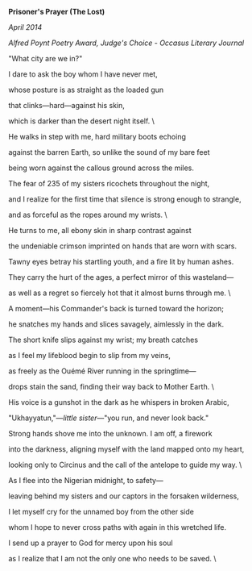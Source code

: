 **Prisoner's Prayer (The Lost)**

*April 2014*

*Alfred Poynt Poetry Award, Judge's Choice* - *Occasus Literary Journal*



"What city are we in?" 

I dare to ask the boy whom I have never met, 

whose posture is as straight as the loaded gun 

that clinks—hard—against his skin, 

which is darker than the desert night itself.  \



He walks in step with me, hard military boots echoing 

against the barren Earth, so unlike the sound of my bare feet 

being worn against the callous ground across the miles. 

The fear of 235 of my sisters ricochets throughout the night, 

and I realize for the first time that silence is strong enough to strangle, 

and as forceful as the ropes around my wrists.  \



He turns to me, all ebony skin in sharp contrast against 

the undeniable crimson imprinted on hands that are worn with scars. 

Tawny eyes betray his startling youth, and a fire lit by human ashes. 

They carry the hurt of the ages, a perfect mirror of this wasteland— 

as well as a regret so fiercely hot that it almost burns through me.  \



A moment—his Commander's back is turned toward the horizon; 

he snatches my hands and slices savagely, aimlessly in the dark. 

The short knife slips against my wrist; my breath catches 

as I feel my lifeblood begin to slip from my veins, 

as freely as the Ouémé River running in the springtime— 

drops stain the sand, finding their way back to Mother Earth.  \



His voice is a gunshot in the dark as he whispers in broken Arabic, 

"Ukhayyatun,"—*little sister*—"you run, and never look back." 

Strong hands shove me into the unknown. I am off, a firework 

into the darkness, aligning myself with the land mapped onto my heart, 

looking only to Circinus and the call of the antelope to guide my way.  \



As I flee into the Nigerian midnight, to safety— 

leaving behind my sisters and our captors in the forsaken wilderness, 

I let myself cry for the unnamed boy from the other side 

whom I hope to never cross paths with again in this wretched life. 

I send up a prayer to God for mercy upon his soul 

as I realize that I am not the only one who needs to be saved.   \
